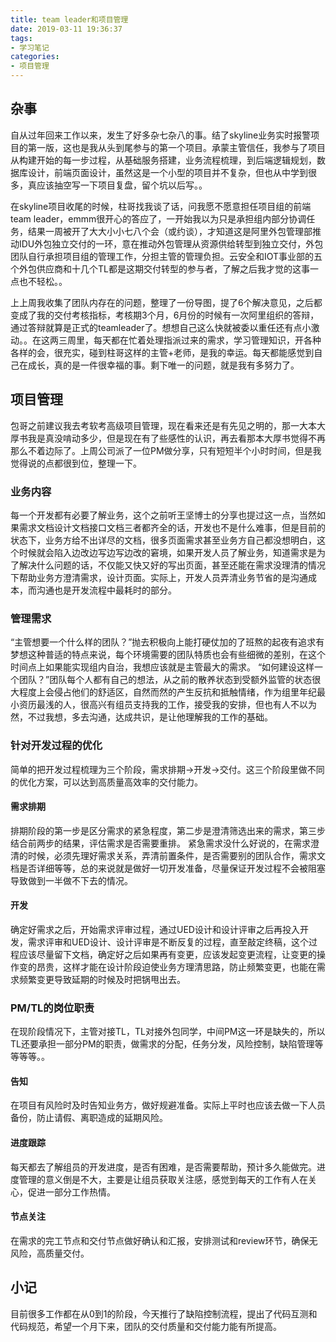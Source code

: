 ```yaml
---
title: team leader和项目管理
date: 2019-03-11 19:36:37
tags:
- 学习笔记
categories: 
- 项目管理
---
```


## 杂事

自从过年回来工作以来，发生了好多杂七杂八的事。结了skyline业务实时报警项目的第一版，这也是我从头到尾参与的第一个项目。承蒙主管信任，我参与了项目从构建开始的每一步过程，从基础服务搭建，业务流程梳理，到后端逻辑规划，数据库设计，前端页面设计，虽然这是一个小型的项目并不复杂，但也从中学到很多，真应该抽空写一下项目复盘，留个坑以后写。。
<!-- more -->
在skyline项目收尾的时候，柱哥找我谈了话，问我愿不愿意担任项目组的前端team leader，emmm很开心的答应了，一开始我以为只是承担组内部分协调任务，结果一周被开了大大小小七八个会（或约谈），才知道这是阿里外包管理部推动IDU外包独立交付的一环，意在推动外包管理从资源供给转型到独立交付，外包团队自行承担项目组的管理工作，分担主管的管理负担。云安全和IOT事业部的五个外包供应商和十几个TL都是这期交付转型的参与者，了解之后我才觉的这事一点也不轻松。。

上上周我收集了团队内存在的问题，整理了一份导图，提了6个解决意见，之后都变成了我的交付考核指标，考核期3个月，6月份的时候有一次阿里组织的答辩，通过答辩就算是正式的teamleader了。想想自己这么快就被委以重任还有点小激动。。在这两三周里，每天都在忙着处理指派过来的需求，学习管理知识，开各种各样的会，很充实，碰到柱哥这样的主管+老师，是我的幸运。每天都能感觉到自己在成长，真的是一件很幸福的事。剩下唯一的问题，就是我有多努力了。

## 项目管理

包哥之前建议我去考软考高级项目管理，现在看来还是有先见之明的，那一大本大厚书我是真没啃动多少，但是现在有了些感性的认识，再去看那本大厚书觉得不再那么不着边际了。上周公司派了一位PM做分享，只有短短半个小时时间，但是我觉得说的点都很到位，整理一下。

### 业务内容

每一个开发都有必要了解业务，这个之前听王坚博士的分享也提过这一点，当然如果需求文档设计文档接口文档三者都齐全的话，开发也不是什么难事，但是目前的状态下，业务方给不出详尽的文档，很多页面需求甚至业务方自己都没想明白，这个时候就会陷入边改边写边写边改的窘境，如果开发人员了解业务，知道需求是为了解决什么问题的话，不仅能又快又好的写出页面，甚至还能在需求没理清的情况下帮助业务方澄清需求，设计页面。实际上，开发人员弄清业务节省的是沟通成本，而沟通也是开发流程中最耗时的部分。

### 管理需求

“主管想要一个什么样的团队？”抛去积极向上能打硬仗加的了班熬的起夜有追求有梦想这种普适的特点来说，每个环境需要的团队特质也会有些细微的差别，在这个时间点上如果能实现组内自治，我想应该就是主管最大的需求。
“如何建设这样一个团队？”团队每个人都有自己的想法，从之前的散养状态到受额外监管的状态很大程度上会侵占他们的舒适区，自然而然的产生反抗和抵触情绪，作为组里年纪最小资历最浅的人，很高兴有组员支持我的工作，接受我的安排，但也有人不以为然，不过我想，多去沟通，达成共识，是让他理解我的工作的基础。

### 针对开发过程的优化

简单的把开发过程梳理为三个阶段，需求排期->开发->交付。这三个阶段里做不同的优化方案，可以达到高质量高效率的交付能力。

#### 需求排期

排期阶段的第一步是区分需求的紧急程度，第二步是澄清筛选出来的需求，第三步结合前两步的结果，评估需求是否需要重排。
紧急需求没什么好说的，在需求澄清的时候，必须先理好需求关系，弄清前置条件，是否需要别的团队合作，需求文档是否详细等等，总的来说就是做好一切开发准备，尽量保证开发过程不会被阻塞导致做到一半做不下去的情况。

#### 开发

确定好需求之后，开始需求评审过程，通过UED设计和设计评审之后再投入开发，需求评审和UED设计、设计评审是不断反复的过程，直至敲定终稿，这个过程应该尽量留下文档，确定好之后如果再有变更，应该发起变更流程，让变更的操作变的昂贵，这样才能在设计阶段迫使业务方理清思路，防止频繁变更，也能在需求频繁变更导致延期的时候及时把锅甩出去。

### PM/TL的岗位职责

在现阶段情况下，主管对接TL，TL对接外包同学，中间PM这一环是缺失的，所以TL还要承担一部分PM的职责，做需求的分配，任务分发，风险控制，缺陷管理等等等等。。

#### 告知

在项目有风险时及时告知业务方，做好规避准备。实际上平时也应该去做一下人员备份，防止请假、离职造成的延期风险。

#### 进度跟踪

每天都去了解组员的开发进度，是否有困难，是否需要帮助，预计多久能做完。进度管理的意义倒是不大，主要是让组员获取关注感，感觉到每天的工作有人在关心，促进一部分工作热情。

#### 节点关注

在需求的完工节点和交付节点做好确认和汇报，安排测试和review环节，确保无风险，高质量交付。

## 小记

目前很多工作都在从0到1的阶段，今天推行了缺陷控制流程，提出了代码互测和代码规范，希望一个月下来，团队的交付质量和交付能力能有所提高。